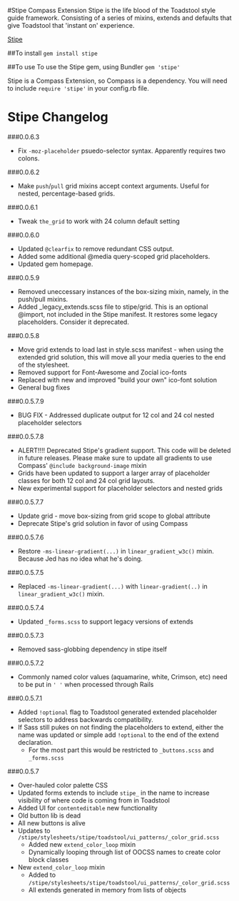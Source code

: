 #Stipe Compass Extension
Stipe is the life blood of the Toadstool style guide framework. Consisting of a series of mixins, extends and defaults that give Toadstool that 'instant on' experience.

[Stipe](https://rubygems.org/gems/stipe)

##To install
`gem install stipe`

##To use
To use the Stipe gem, using Bundler `gem 'stipe'`

Stipe is a Compass Extension, so Compass is a dependency. You will need to include `require 'stipe'` in your config.rb file.

# Stipe Changelog

###0.0.6.3

* Fix `-moz-placeholder` psuedo-selector syntax. Apparently requires two colons.

###0.0.6.2
* Make `push`/`pull` grid mixins accept context arguments. Useful for nested, percentage-based grids.

###0.0.6.1
* Tweak `the_grid` to work with 24 column default setting

###0.0.6.0
* Updated `@clearfix` to remove redundant CSS output.
* Added some additional @media query-scoped grid placeholders.
* Updated gem homepage.

###0.0.5.9
* Removed uneccessary instances of the box-sizing mixin, namely, in the push/pull mixins.
* Added _legacy_extends.scss file to stipe/grid. This is an optional @import, not included in the Stipe manifest. It restores some legacy placeholders. Consider it deprecated.

###0.0.5.8
* Move grid extends to load last in style.scss manifest - when using the extended grid solution, this will move all your media queries to the end of the stylesheet.
* Removed support for Font-Awesome and Zocial ico-fonts
* Replaced with new and improved "build your own" ico-font solution
* General bug fixes

###0.0.5.7.9
* BUG FIX - Addressed duplicate output for 12 col and 24 col nested placeholder selectors

###0.0.5.7.8
* ALERT!!!! Deprecated Stipe's gradient support. This code will be deleted in future releases. Please make sure to update all gradients to use Compass' `@include background-image` mixin
* Grids have been updated to support a larger array of placeholder classes for both 12 col and 24 col grid layouts.
* New experimental support for placeholder selectors and nested grids

###0.0.5.7.7
* Update grid - move box-sizing from grid scope to global attribute
* Deprecate Stipe's grid solution in favor of using Compass

###0.0.5.7.6
* Restore `-ms-linear-gradient(...)` in `linear_gradient_w3c()` mixin. Because Jed has no idea what he's doing.

###0.0.5.7.5
* Replaced `-ms-linear-gradient(...)` with `linear-gradient(..)` in `linear_gradient_w3c()` mixin.

###0.0.5.7.4
* Updated `_forms.scss` to support legacy versions of extends

###0.0.5.7.3
* Removed sass-globbing dependency in stipe itself

###0.0.5.7.2
* Commonly named color values (aquamarine, white, Crimson, etc) need to be put in `' '` when processed through Rails

###0.0.5.7.1
* Added `!optional` flag to Toadstool generated extended placeholder selectors to address backwards compatibility.
* If Sass still pukes on not finding the placeholders to extend, either the name was updated or simple add `!optional` to the end of the extend declaration.
	* For the most part this would be restricted to `_buttons.scss` and `_forms.scss`

###0.0.5.7
* Over-hauled color palette CSS
* Updated forms extends to include `stipe_` in the name to increase visibility of where code is coming from in Toadstool
* Added UI for `contenteditable` new functionality
* Old button lib is dead
* All new buttons is alive
* Updates to `/stipe/stylesheets/stipe/toadstool/ui_patterns/_color_grid.scss`
	* Added new `extend_color_loop` mixin
	* Dynamically looping through list of OOCSS names to create color block classes
*  New `extend_color_loop` mixin
	* Added to `/stipe/stylesheets/stipe/toadstool/ui_patterns/_color_grid.scss`
	* All extends generated in memory from lists of objects
